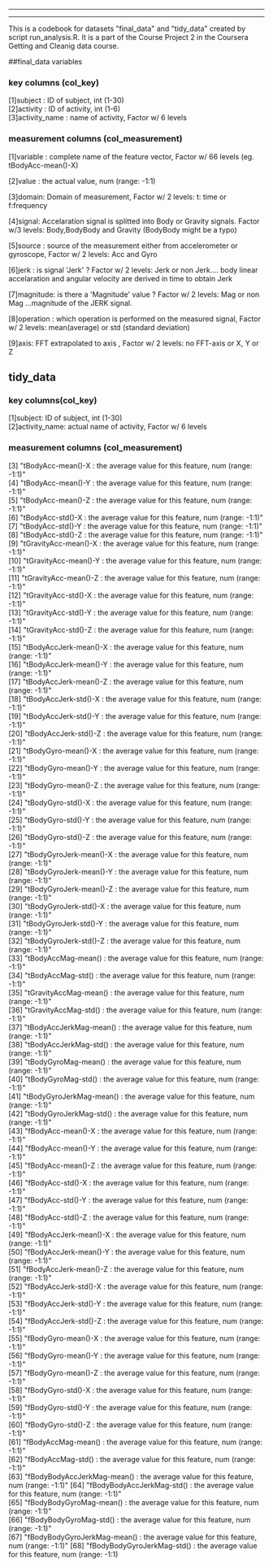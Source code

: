 ---------------------------------------------------------------------------------
-----------------------------------------------------------------------------------
This is a codebook for datasets "final_data" and "tidy_data" created by script
run_analysis.R. It is a part of the
Course Project 2 in the Coursera Getting and Cleanig data course. 



##final_data  variables    
### key columns (col_key)    

[1]subject :  ID of subject, int (1-30)  
[2]activity :  ID of activity, int (1-6)  
[3]activity_name :  name of activity, Factor w/ 6 levels  

### measurement columns (col_measurement)  

[1]variable :  complete name of the feature vector, Factor w/ 66 levels (eg. tBodyAcc-mean()-X) 
     
[2]value : the actual value, num (range: -1:1)  

[3]domain: Domain of measurement, Factor w/ 2 levels: t: time or f:frequency 

[4]signal: Accelaration signal is splitted into Body or Gravity signals. Factor w/3 levels: Body,BodyBody and Gravity  (BodyBody might be a typo)   

[5]source : source of the measurement either from accelerometer or gyroscope, Factor w/ 2 levels: Acc and Gyro    

[6]jerk : is signal 'Jerk' ? Factor w/ 2 levels:  Jerk or non Jerk.... body linear accelaration and angular velocity are derived in time to obtain Jerk    

[7]magnitude: is there a 'Magnitude' value ? Factor w/ 2 levels:  Mag or non Mag ...magnitude of the JERK signal.   

[8]operation : which operation is performed on the measured signal, Factor w/ 2 levels: mean(average) or std (standard deviation)  

[9]axis: FFT extrapolated to axis , Factor w/ 2 levels: no FFT-axis or X, Y or Z  



## tidy_data 
### key columns(col_key)

[1]subject: ID of subject, int (1-30)  
[2]activity_name: actual name of activity, Factor w/ 6 levels  


### measurement columns (col_measurement)

 [3] "tBodyAcc-mean()-X : the average value for this feature, num (range: -1:1)"            
 [4] "tBodyAcc-mean()-Y : the average value for this feature, num (range: -1:1)"          
 [5] "tBodyAcc-mean()-Z : the average value for this feature, num (range: -1:1)"          
 [6] "tBodyAcc-std()-X : the average value for this feature, num (range: -1:1)"           
 [7] "tBodyAcc-std()-Y : the average value for this feature, num (range: -1:1)"           
 [8] "tBodyAcc-std()-Z : the average value for this feature, num (range: -1:1)"           
 [9] "tGravityAcc-mean()-X : the average value for this feature, num (range: -1:1)"       
[10] "tGravityAcc-mean()-Y : the average value for this feature, num (range: -1:1)"       
[11] "tGravityAcc-mean()-Z : the average value for this feature, num (range: -1:1)"       
[12] "tGravityAcc-std()-X : the average value for this feature, num (range: -1:1)"        
[13] "tGravityAcc-std()-Y : the average value for this feature, num (range: -1:1)"        
[14] "tGravityAcc-std()-Z : the average value for this feature, num (range: -1:1)"        
[15] "tBodyAccJerk-mean()-X : the average value for this feature, num (range: -1:1)"      
[16] "tBodyAccJerk-mean()-Y : the average value for this feature, num (range: -1:1)"      
[17] "tBodyAccJerk-mean()-Z : the average value for this feature, num (range: -1:1)"      
[18] "tBodyAccJerk-std()-X : the average value for this feature, num (range: -1:1)"       
[19] "tBodyAccJerk-std()-Y : the average value for this feature, num (range: -1:1)"       
[20] "tBodyAccJerk-std()-Z : the average value for this feature, num (range: -1:1)"       
[21] "tBodyGyro-mean()-X : the average value for this feature, num (range: -1:1)"         
[22] "tBodyGyro-mean()-Y : the average value for this feature, num (range: -1:1)"         
[23] "tBodyGyro-mean()-Z : the average value for this feature, num (range: -1:1)"         
[24] "tBodyGyro-std()-X : the average value for this feature, num (range: -1:1)"          
[25] "tBodyGyro-std()-Y : the average value for this feature, num (range: -1:1)"          
[26] "tBodyGyro-std()-Z : the average value for this feature, num (range: -1:1)"          
[27] "tBodyGyroJerk-mean()-X : the average value for this feature, num (range: -1:1)"     
[28] "tBodyGyroJerk-mean()-Y : the average value for this feature, num (range: -1:1)"     
[29] "tBodyGyroJerk-mean()-Z : the average value for this feature, num (range: -1:1)"     
[30] "tBodyGyroJerk-std()-X : the average value for this feature, num (range: -1:1)"      
[31] "tBodyGyroJerk-std()-Y : the average value for this feature, num (range: -1:1)"      
[32] "tBodyGyroJerk-std()-Z : the average value for this feature, num (range: -1:1)"      
[33] "tBodyAccMag-mean() : the average value for this feature, num (range: -1:1)"         
[34] "tBodyAccMag-std() : the average value for this feature, num (range: -1:1)"          
[35] "tGravityAccMag-mean() : the average value for this feature, num (range: -1:1)"      
[36] "tGravityAccMag-std() : the average value for this feature, num (range: -1:1)"       
[37] "tBodyAccJerkMag-mean() : the average value for this feature, num (range: -1:1)"     
[38] "tBodyAccJerkMag-std() : the average value for this feature, num (range: -1:1)"      
[39] "tBodyGyroMag-mean() : the average value for this feature, num (range: -1:1)"        
[40] "tBodyGyroMag-std() : the average value for this feature, num (range: -1:1)"         
[41] "tBodyGyroJerkMag-mean() : the average value for this feature, num (range: -1:1)"    
[42] "tBodyGyroJerkMag-std() : the average value for this feature, num (range: -1:1)"     
[43] "fBodyAcc-mean()-X : the average value for this feature, num (range: -1:1)"          
[44] "fBodyAcc-mean()-Y : the average value for this feature, num (range: -1:1)"          
[45] "fBodyAcc-mean()-Z : the average value for this feature, num (range: -1:1)"          
[46] "fBodyAcc-std()-X : the average value for this feature, num (range: -1:1)"           
[47] "fBodyAcc-std()-Y : the average value for this feature, num (range: -1:1)"           
[48] "fBodyAcc-std()-Z : the average value for this feature, num (range: -1:1)"           
[49] "fBodyAccJerk-mean()-X : the average value for this feature, num (range: -1:1)"      
[50] "fBodyAccJerk-mean()-Y : the average value for this feature, num (range: -1:1)"      
[51] "fBodyAccJerk-mean()-Z : the average value for this feature, num (range: -1:1)"      
[52] "fBodyAccJerk-std()-X : the average value for this feature, num (range: -1:1)"       
[53] "fBodyAccJerk-std()-Y : the average value for this feature, num (range: -1:1)"       
[54] "fBodyAccJerk-std()-Z : the average value for this feature, num (range: -1:1)"       
[55] "fBodyGyro-mean()-X : the average value for this feature, num (range: -1:1)"         
[56] "fBodyGyro-mean()-Y : the average value for this feature, num (range: -1:1)"         
[57] "fBodyGyro-mean()-Z : the average value for this feature, num (range: -1:1)"         
[58] "fBodyGyro-std()-X : the average value for this feature, num (range: -1:1)"          
[59] "fBodyGyro-std()-Y : the average value for this feature, num (range: -1:1)"          
[60] "fBodyGyro-std()-Z : the average value for this feature, num (range: -1:1)"          
[61] "fBodyAccMag-mean() : the average value for this feature, num (range: -1:1)"         
[62] "fBodyAccMag-std() : the average value for this feature, num (range: -1:1)"          
[63] "fBodyBodyAccJerkMag-mean() : the average value for this feature, num (range: -1:1)" 
[64] "fBodyBodyAccJerkMag-std() : the average value for this feature, num (range: -1:1)"  
[65] "fBodyBodyGyroMag-mean() : the average value for this feature, num (range: -1:1)"    
[66] "fBodyBodyGyroMag-std() : the average value for this feature, num (range: -1:1)"     
[67] "fBodyBodyGyroJerkMag-mean() : the average value for this feature, num (range: -1:1)"
[68] "fBodyBodyGyroJerkMag-std() : the average value for this feature, num (range: -1:1)
